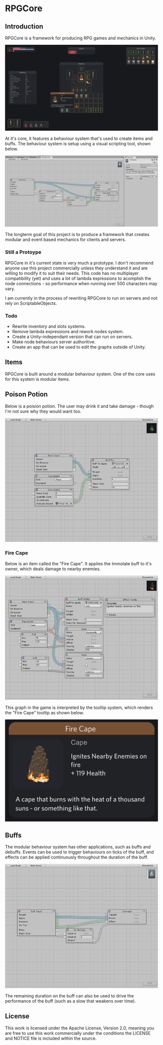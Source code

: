 # RPGCore

## Introduction

RPGCore is a framework for producing RPG games and mechanics in Unity.

![RPGCore Main Demo][MainImage]

At it's core, it features a behaviour system that's used to create items and buffs. The behaviour system is setup using a visual scripting tool, shown below.

![Graph Demo][ChargingBuff]

The longterm goal of this project is to produce a framework that creates modular and event based mechanics for clients and servers.

### Still a Protoype

RPGCore in it's current state is very much a prototype. I don't recommend anyone use this project commercially unless they understand it and are willing to modify it to suit their needs. This code has no multiplayer compatibility (yet) and uses a lot of lambda expressions to acomplish the node connections - so performance when running over 500 characters may vary.

I am currently in the process of rewriting RPGCore to run on servers and not rely on ScriptableObjects.

### Todo

- Rewrite inventory and slots systems.
- Remove lambda expressions and rework nodes system.
- Create a Unity-independant version that can run on servers.
- Make node behaviours server authoritive.
- Create an app that can be used to edit the graphs outside of Unity.

## Items

RPGCore is built around a modular behaviour system. One of the core uses for this system is modular items.

## Poison Potion

Below is a poision potion. The user may drink it and take damage - though I'm not sure why they would want too.

![Poison Potion][PoisonPotion]

### Fire Cape

Below is an item called the "Fire Cape". It applies the Immolate buff to it's owner, which deals damage to nearby enemies.

![Fire Cape Graph][FireCapeGraph]

This graph in the game is interpreted by the tooltip system, which renders the "Fire Cape" tooltip as shown below.

![Fire Cape Tooltip][FireCapeTooltip]

## Buffs

The modular behaviour system has other applications, such as buffs and debuffs. Events can be used to trigger behaviours on ticks of the buff, and effects can be applied continuously throughout the duration of the buff.

![Posioned Debuff][PosionedDebuff]

The remaining duration on the buff can also be used to drive the performance of the buff (such as a slow that weakens over time).

## License

This work is licensed under the Apache License, Version 2.0, meaning you are free to use this work commercially under the conditions the LICENSE and NOTICE file is included within the source.

[MainImage]: ./Screenshots/Main.png

[ChargingBuff]: ./Screenshots/ChargingBuff.png
[ImmolateBuff]: ./Screenshots/ImmolateBuff.png
[PosionedDebuff]: ./Screenshots/PosionedDebuff.png

[PoisonPotion]: ./Screenshots/PoisonPotion.png
[FireCapeGraph]: ./Screenshots/FireCapeGraph.png

[ItemIcons]: ./Screenshots/FireCapeTooltip.png
[FireCapeTooltip]: ./Screenshots/FireCapeTooltip.png
[HealthPotion]: ./Screenshots/HealthPotion.png